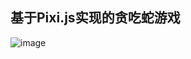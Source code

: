 ## 基于Pixi.js实现的贪吃蛇游戏
![image](https://s.momocdn.com/w/u/others/2019/03/10/1552186410571-QQ20190310-105123@2x.png)
